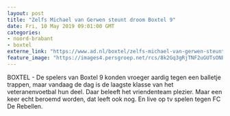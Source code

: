 ```yaml
---
layout: post
title: "Zelfs Michael van Gerwen steunt droom Boxtel 9"
date: Fri, 10 May 2019 09:01:00 GMT
categories: 
- noord-brabant 
- boxtel 
externe_link: "https://www.ad.nl/boxtel/zelfs-michael-van-gerwen-steunt-droom-boxtel-9~a8b9ccf3/"
feature_image: "https://images4.persgroep.net/rcs/8k2Gq3gRjTNF2uGUTsONBU8CwNM/diocontent/146295519/_fitwidth/400/?appId=21791a8992982cd8da851550a453bd7f&quality=0.7"
---
```


BOXTEL - De spelers van Boxtel 9 konden vroeger aardig tegen een balletje trappen, maar vandaag de dag is de laagste klasse van het veteranenvoetbal hun deel. Daar beleeft het vriendenteam plezier. Maar een keer echt beroemd worden, dat leeft ook nog. En live op tv spelen tegen FC De Rebellen.
